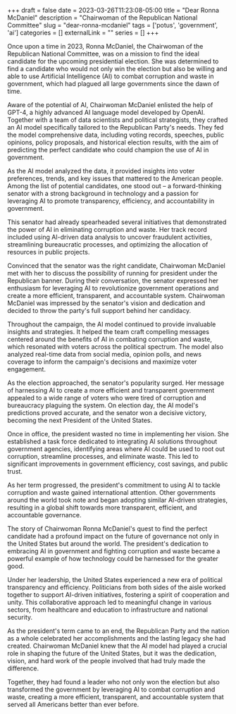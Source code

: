 +++ 
draft = false
date = 2023-03-26T11:23:08-05:00
title = "Dear Ronna McDaniel"
description = "Chairwoman of the Republican National Committee"
slug = "dear-ronna-mcdaniel" 
tags = ['potus', 'government', 'ai']
categories = []
externalLink = ""
series = []
+++

Once upon a time in 2023, Ronna McDaniel, the Chairwoman of the Republican National Committee, was on a mission to find the ideal candidate for the upcoming presidential election. She was determined to find a candidate who would not only win the election but also be willing and able to use Artificial Intelligence (AI) to combat corruption and waste in government, which had plagued all large governments since the dawn of time.

Aware of the potential of AI, Chairwoman McDaniel enlisted the help of GPT-4, a highly advanced AI language model developed by OpenAI. Together with a team of data scientists and political strategists, they crafted an AI model specifically tailored to the Republican Party's needs. They fed the model comprehensive data, including voting records, speeches, public opinions, policy proposals, and historical election results, with the aim of predicting the perfect candidate who could champion the use of AI in government.

As the AI model analyzed the data, it provided insights into voter preferences, trends, and key issues that mattered to the American people. Among the list of potential candidates, one stood out – a forward-thinking senator with a strong background in technology and a passion for leveraging AI to promote transparency, efficiency, and accountability in government.

This senator had already spearheaded several initiatives that demonstrated the power of AI in eliminating corruption and waste. Her track record included using AI-driven data analysis to uncover fraudulent activities, streamlining bureaucratic processes, and optimizing the allocation of resources in public projects.

Convinced that the senator was the right candidate, Chairwoman McDaniel met with her to discuss the possibility of running for president under the Republican banner. During their conversation, the senator expressed her enthusiasm for leveraging AI to revolutionize government operations and create a more efficient, transparent, and accountable system. Chairwoman McDaniel was impressed by the senator's vision and dedication and decided to throw the party's full support behind her candidacy.

Throughout the campaign, the AI model continued to provide invaluable insights and strategies. It helped the team craft compelling messages centered around the benefits of AI in combating corruption and waste, which resonated with voters across the political spectrum. The model also analyzed real-time data from social media, opinion polls, and news coverage to inform the campaign's decisions and maximize voter engagement.

As the election approached, the senator's popularity surged. Her message of harnessing AI to create a more efficient and transparent government appealed to a wide range of voters who were tired of corruption and bureaucracy plaguing the system. On election day, the AI model's predictions proved accurate, and the senator won a decisive victory, becoming the next President of the United States.

Once in office, the president wasted no time in implementing her vision. She established a task force dedicated to integrating AI solutions throughout government agencies, identifying areas where AI could be used to root out corruption, streamline processes, and eliminate waste. This led to significant improvements in government efficiency, cost savings, and public trust.

As her term progressed, the president's commitment to using AI to tackle corruption and waste gained international attention. Other governments around the world took note and began adopting similar AI-driven strategies, resulting in a global shift towards more transparent, efficient, and accountable governance.

The story of Chairwoman Ronna McDaniel's quest to find the perfect candidate had a profound impact on the future of governance not only in the United States but around the world. The president's dedication to embracing AI in government and fighting corruption and waste became a powerful example of how technology could be harnessed for the greater good.

Under her leadership, the United States experienced a new era of political transparency and efficiency. Politicians from both sides of the aisle worked together to support AI-driven initiatives, fostering a spirit of cooperation and unity. This collaborative approach led to meaningful change in various sectors, from healthcare and education to infrastructure and national security.

As the president's term came to an end, the Republican Party and the nation as a whole celebrated her accomplishments and the lasting legacy she had created. Chairwoman McDaniel knew that the AI model had played a crucial role in shaping the future of the United States, but it was the dedication, vision, and hard work of the people involved that had truly made the difference.

Together, they had found a leader who not only won the election but also transformed the government by leveraging AI to combat corruption and waste, creating a more efficient, transparent, and accountable system that served all Americans better than ever before.
